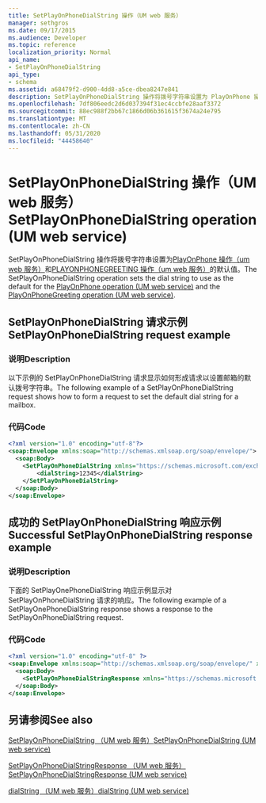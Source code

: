 ```yaml
---
title: SetPlayOnPhoneDialString 操作（UM web 服务）
manager: sethgros
ms.date: 09/17/2015
ms.audience: Developer
ms.topic: reference
localization_priority: Normal
api_name:
- SetPlayOnPhoneDialString
api_type:
- schema
ms.assetid: a68479f2-d900-4dd8-a5ce-dbea8247e841
description: SetPlayOnPhoneDialString 操作将拨号字符串设置为 PlayOnPhone 操作（UM web 服务）和 PlayOnPhoneGreeting 操作（UM web 服务）的默认值。
ms.openlocfilehash: 7df806eedc2d6d037394f31ec4ccbfe28aaf3372
ms.sourcegitcommit: 88ec988f2bb67c1866d06b361615f3674a24e795
ms.translationtype: MT
ms.contentlocale: zh-CN
ms.lasthandoff: 05/31/2020
ms.locfileid: "44458640"
---
```

# <a name="setplayonphonedialstring-operation-um-web-service"></a><span data-ttu-id="64a51-103">SetPlayOnPhoneDialString 操作（UM web 服务）</span><span class="sxs-lookup"><span data-stu-id="64a51-103">SetPlayOnPhoneDialString operation (UM web service)</span></span>

<span data-ttu-id="64a51-104">SetPlayOnPhoneDialString 操作将拨号字符串设置为[PlayOnPhone 操作（um web 服务）](playonphone-operation-um-web-service.md)和[PLAYONPHONEGREETING 操作（um web 服务）](playonphonegreeting-operation-um-web-service.md)的默认值。</span><span class="sxs-lookup"><span data-stu-id="64a51-104">The SetPlayOnPhoneDialString operation sets the dial string to use as the default for the [PlayOnPhone operation (UM web service)](playonphone-operation-um-web-service.md) and the [PlayOnPhoneGreeting operation (UM web service)](playonphonegreeting-operation-um-web-service.md).</span></span>
  
## <a name="setplayonphonedialstring-request-example"></a><span data-ttu-id="64a51-105">SetPlayOnPhoneDialString 请求示例</span><span class="sxs-lookup"><span data-stu-id="64a51-105">SetPlayOnPhoneDialString request example</span></span>

### <a name="description"></a><span data-ttu-id="64a51-106">说明</span><span class="sxs-lookup"><span data-stu-id="64a51-106">Description</span></span>

<span data-ttu-id="64a51-107">以下示例的 SetPlayOnPhoneDialString 请求显示如何形成请求以设置邮箱的默认拨号字符串。</span><span class="sxs-lookup"><span data-stu-id="64a51-107">The following example of a SetPlayOnPhoneDialString request shows how to form a request to set the default dial string for a mailbox.</span></span>
  
### <a name="code"></a><span data-ttu-id="64a51-108">代码</span><span class="sxs-lookup"><span data-stu-id="64a51-108">Code</span></span>

```XML
<?xml version="1.0" encoding="utf-8"?>
<soap:Envelope xmlns:soap="http://schemas.xmlsoap.org/soap/envelope/">
  <soap:Body>
    <SetPlayOnPhoneDialString xmlns="https://schemas.microsoft.com/exchange/services/2006/messages">
        <dialString>12345</dialString>
    </SetPlayOnPhoneDialString>
  </soap:Body>
</soap:Envelope>
```

## <a name="successful-setplayonphonedialstring-response-example"></a><span data-ttu-id="64a51-109">成功的 SetPlayOnPhoneDialString 响应示例</span><span class="sxs-lookup"><span data-stu-id="64a51-109">Successful SetPlayOnPhoneDialString response example</span></span>

### <a name="description"></a><span data-ttu-id="64a51-110">说明</span><span class="sxs-lookup"><span data-stu-id="64a51-110">Description</span></span>

<span data-ttu-id="64a51-111">下面的 SetPlayOnePhoneDialString 响应示例显示对 SetPlayOnPhoneDialString 请求的响应。</span><span class="sxs-lookup"><span data-stu-id="64a51-111">The following example of a SetPlayOnePhoneDialString response shows a response to the SetPlayOnPhoneDialString request.</span></span>
  
### <a name="code"></a><span data-ttu-id="64a51-112">代码</span><span class="sxs-lookup"><span data-stu-id="64a51-112">Code</span></span>

```XML
<?xml version="1.0" encoding="utf-8" ?> 
<soap:Envelope xmlns:soap="http://schemas.xmlsoap.org/soap/envelope/" xmlns:xsi="http://www.w3.org/2001/XMLSchema-instance" xmlns:xsd="http://www.w3.org/2001/XMLSchema">
  <soap:Body>
    <SetPlayOnPhoneDialStringResponse xmlns="https://schemas.microsoft.com/exchange/services/2006/messages" /> 
  </soap:Body>
</soap:Envelope>
```

## <a name="see-also"></a><span data-ttu-id="64a51-113">另请参阅</span><span class="sxs-lookup"><span data-stu-id="64a51-113">See also</span></span>



[<span data-ttu-id="64a51-114">SetPlayOnPhoneDialString （UM web 服务）</span><span class="sxs-lookup"><span data-stu-id="64a51-114">SetPlayOnPhoneDialString (UM web service)</span></span>](setplayonphonedialstring-um-web-service.md)
  
[<span data-ttu-id="64a51-115">SetPlayOnPhoneDialStringResponse （UM web 服务）</span><span class="sxs-lookup"><span data-stu-id="64a51-115">SetPlayOnPhoneDialStringResponse (UM web service)</span></span>](setplayonphonedialstringresponse-um-web-service.md)
  
[<span data-ttu-id="64a51-116">dialString （UM web 服务）</span><span class="sxs-lookup"><span data-stu-id="64a51-116">dialString (UM web service)</span></span>](dialstring-um-web-service.md)

